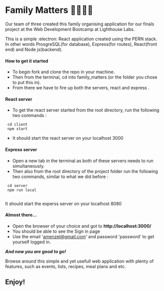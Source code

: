 # Family Matters :family_man_woman_girl_boy:
Our team of three created this family organising application for our finals project at the Web Development Bootcamp at Lighthouse Labs. 

This is a simple :electron:  React application created using the PERN stack. 
In other words ProsgreSQL(for database), Express(for routes), React(front end) and Node js(backend).

#### How to get it started 

- To begin fork and clone the repo in your machine. 
- Then from the terminal, cd into family_matters (or the folder you chose to put this in). 
- From there we have to fire up both the servers, react and express . 

#### React server 
- To get the react server started from the root directory, run the following two commands  :

``` 
 cd client
 npm start
```
- It should start the react server on your localhost 3000

#### Express server 
- Open a new tab in the terminal as both of these servers needs to run simultaneously.
- Then also from the root directory of the project folder run the following two commands, similar to what we did before :
 
```
 cd server
 npm run local
 
```
It should start the experss server on your localhost 8080
 
#### Almost there... 

- Open the browser of your choice and got to **http://localhost:3000/** 
- You should be able to see the Sign in page
- Use the email 'amenzel@gmail.com' and password 'password' to get yourself logged in.
 
***And now you are good to go!***

Browse around this simple and yet usefull web application with plenty of features, such as events, lists, recipes, meal plans and etc. 

## Enjoy! 
